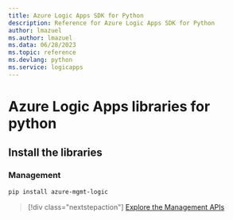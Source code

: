 ```yaml
---
title: Azure Logic Apps SDK for Python
description: Reference for Azure Logic Apps SDK for Python
author: lmazuel
ms.author: lmazuel
ms.data: 06/28/2023
ms.topic: reference
ms.devlang: python
ms.service: logicapps
---
```

# Azure Logic Apps libraries for python

## Install the libraries


### Management

```bash
pip install azure-mgmt-logic
```
> [!div class="nextstepaction"]
> [Explore the Management APIs](/python/api/azure-mgmt-logic)